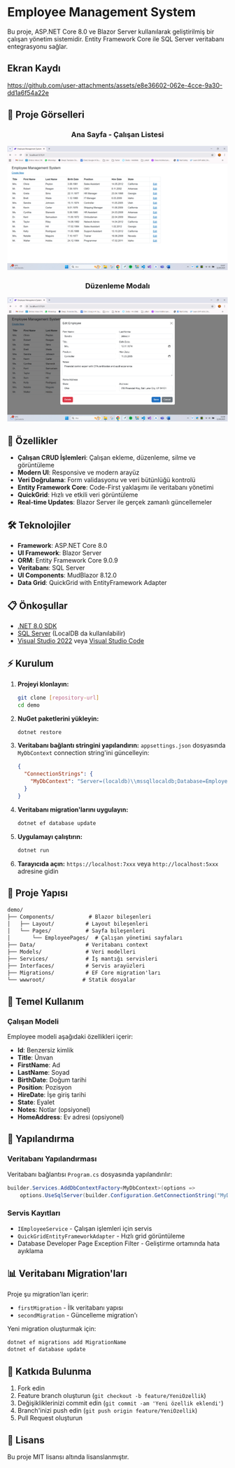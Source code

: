 # Employee Management System

Bu proje, ASP.NET Core 8.0 ve Blazor Server kullanılarak geliştirilmiş bir çalışan yönetim sistemidir. Entity Framework Core ile SQL Server veritabanı entegrasyonu sağlar.

##  Ekran Kaydı

<!-- Videoyu yükledikten sonra bu linki güncelleyin -->
https://github.com/user-attachments/assets/e8e36602-062e-4cce-9a30-dd1a6f54a22e

## 📸 Proje Görselleri

<div align="center">
  
###  Ana Sayfa - Çalışan Listesi
![Ana Sayfa](screenshots/main-page.png)

###  Düzenleme Modalı
![Düzenleme Modal](screenshots/edit-modal.png)


</div>

## 🚀 Özellikler

- **Çalışan CRUD İşlemleri**: Çalışan ekleme, düzenleme, silme ve görüntüleme
- **Modern UI**: Responsive ve modern arayüz
- **Veri Doğrulama**: Form validasyonu ve veri bütünlüğü kontrolü
- **Entity Framework Core**: Code-First yaklaşımı ile veritabanı yönetimi
- **QuickGrid**: Hızlı ve etkili veri görüntüleme
- **Real-time Updates**: Blazor Server ile gerçek zamanlı güncellemeler

## 🛠️ Teknolojiler

- **Framework**: ASP.NET Core 8.0
- **UI Framework**: Blazor Server
- **ORM**: Entity Framework Core 9.0.9
- **Veritabanı**: SQL Server
- **UI Components**: MudBlazor 8.12.0
- **Data Grid**: QuickGrid with EntityFramework Adapter

## 📋 Önkoşullar

- [.NET 8.0 SDK](https://dotnet.microsoft.com/download/dotnet/8.0)
- [SQL Server](https://www.microsoft.com/sql-server) (LocalDB da kullanılabilir)
- [Visual Studio 2022](https://visualstudio.microsoft.com/) veya [Visual Studio Code](https://code.visualstudio.com/)

## ⚡ Kurulum

1. **Projeyi klonlayın:**
   ```bash
   git clone [repository-url]
   cd demo
   ```

2. **NuGet paketlerini yükleyin:**
   ```bash
   dotnet restore
   ```

3. **Veritabanı bağlantı stringini yapılandırın:**
   `appsettings.json` dosyasında `MyDbContext` connection string'ini güncelleyin:
   ```json
   {
     "ConnectionStrings": {
       "MyDbContext": "Server=(localdb)\\mssqllocaldb;Database=EmployeeDb;Trusted_Connection=True;MultipleActiveResultSets=true"
     }
   }
   ```

4. **Veritabanı migration'larını uygulayın:**
   ```bash
   dotnet ef database update
   ```

5. **Uygulamayı çalıştırın:**
   ```bash
   dotnet run
   ```

6. **Tarayıcıda açın:**
   `https://localhost:7xxx` veya `http://localhost:5xxx` adresine gidin

## 📁 Proje Yapısı

```
demo/
├── Components/           # Blazor bileşenleri
│   ├── Layout/          # Layout bileşenleri
│   └── Pages/           # Sayfa bileşenleri
│       └── EmployeePages/  # Çalışan yönetimi sayfaları
├── Data/                # Veritabanı context
├── Models/              # Veri modelleri
├── Services/            # İş mantığı servisleri
├── Interfaces/          # Servis arayüzleri
├── Migrations/          # EF Core migration'ları
└── wwwroot/            # Statik dosyalar
```

## 🎯 Temel Kullanım

### Çalışan Modeli

Employee modeli aşağıdaki özellikleri içerir:

- **Id**: Benzersiz kimlik
- **Title**: Ünvan
- **FirstName**: Ad
- **LastName**: Soyad
- **BirthDate**: Doğum tarihi
- **Position**: Pozisyon
- **HireDate**: İşe giriş tarihi
- **State**: Eyalet
- **Notes**: Notlar (opsiyonel)
- **HomeAddress**: Ev adresi (opsiyonel)
<!-- 
### API Endpoints

Çalışan yönetimi için aşağıdaki sayfalar mevcuttur:

- `/employees` - Çalışan listesi
- `/employees/create` - Yeni çalışan ekleme
- `/employees/edit/{id}` - Çalışan düzenleme
- `/employees/details/{id}` - Çalışan detayları
- `/employees/delete/{id}` - Çalışan silme -->

## 🔧 Yapılandırma

### Veritabanı Yapılandırması

Veritabanı bağlantısı `Program.cs` dosyasında yapılandırılır:

```csharp
builder.Services.AddDbContextFactory<MyDbContext>(options =>
    options.UseSqlServer(builder.Configuration.GetConnectionString("MyDbContext")));
```

### Servis Kayıtları

- `IEmployeeService` - Çalışan işlemleri için servis
- `QuickGridEntityFrameworkAdapter` - Hızlı grid görüntüleme
- Database Developer Page Exception Filter - Geliştirme ortamında hata ayıklama

## 📊 Veritabanı Migration'ları

Proje şu migration'ları içerir:

- `firstMigration` - İlk veritabanı yapısı
- `secondMigration` - Güncelleme migration'ı

Yeni migration oluşturmak için:
```bash
dotnet ef migrations add MigrationName
dotnet ef database update
```

## 🤝 Katkıda Bulunma

1. Fork edin
2. Feature branch oluşturun (`git checkout -b feature/YeniOzellik`)
3. Değişikliklerinizi commit edin (`git commit -am 'Yeni özellik eklendi'`)
4. Branch'inizi push edin (`git push origin feature/YeniOzellik`)
5. Pull Request oluşturun

## 📝 Lisans

Bu proje MIT lisansı altında lisanslanmıştır.


